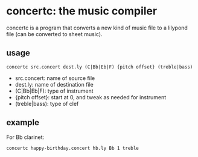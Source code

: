 # concertc: the music compiler

concertc is a program that converts a new kind of music file to a lilypond file (can be converted to sheet music).

## usage

`concertc src.concert dest.ly (C|Bb|Eb|F) {pitch offset} (treble|bass)`

 - src.concert: name of source file
 - dest.ly: name of destination file
 - (C|Bb|Eb|F): type of instrument
 - {pitch offset}: start at 0, and tweak as needed for instrument
 - (treble|bass): type of clef

## example

For Bb clarinet:

`concertc happy-birthday.concert hb.ly Bb 1 treble`
